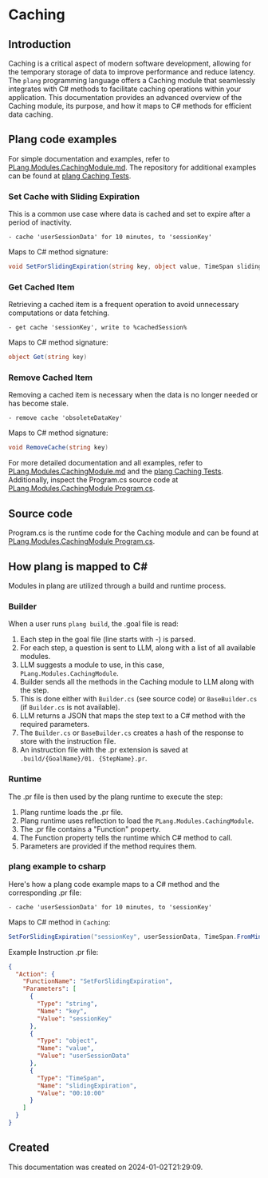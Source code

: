 # Caching

## Introduction
Caching is a critical aspect of modern software development, allowing for the temporary storage of data to improve performance and reduce latency. The `plang` programming language offers a Caching module that seamlessly integrates with C# methods to facilitate caching operations within your application. This documentation provides an advanced overview of the Caching module, its purpose, and how it maps to C# methods for efficient data caching.

## Plang code examples
For simple documentation and examples, refer to [PLang.Modules.CachingModule.md](./PLang.Modules.CachingModule.md). The repository for additional examples can be found at [plang Caching Tests](https://github.com/PLangHQ/plang/tree/main/Tests/Caching).

### Set Cache with Sliding Expiration
This is a common use case where data is cached and set to expire after a period of inactivity.

```plang
- cache 'userSessionData' for 10 minutes, to 'sessionKey'
```

Maps to C# method signature:
```csharp
void SetForSlidingExpiration(string key, object value, TimeSpan slidingExpiration)
```

### Get Cached Item
Retrieving a cached item is a frequent operation to avoid unnecessary computations or data fetching.

```plang
- get cache 'sessionKey', write to %cachedSession%
```

Maps to C# method signature:
```csharp
object Get(string key)
```

### Remove Cached Item
Removing a cached item is necessary when the data is no longer needed or has become stale.

```plang
- remove cache 'obsoleteDataKey'
```

Maps to C# method signature:
```csharp
void RemoveCache(string key)
```

For more detailed documentation and all examples, refer to [PLang.Modules.CachingModule.md](./PLang.Modules.CachingModule.md) and the [plang Caching Tests](https://github.com/PLangHQ/plang/tree/main/Tests/Caching). Additionally, inspect the Program.cs source code at [PLang.Modules.CachingModule Program.cs](https://github.com/PLangHQ/plang/tree/main/PLang/Modules/PLang.Modules.CachingModule/Program.cs).

## Source code
Program.cs is the runtime code for the Caching module and can be found at [PLang.Modules.CachingModule Program.cs](https://github.com/PLangHQ/plang/tree/main/PLang/Modules/PLang.Modules.CachingModule/Program.cs).

## How plang is mapped to C#
Modules in plang are utilized through a build and runtime process.

### Builder
When a user runs `plang build`, the .goal file is read:
1. Each step in the goal file (line starts with -) is parsed.
2. For each step, a question is sent to LLM, along with a list of all available modules.
3. LLM suggests a module to use, in this case, `PLang.Modules.CachingModule`.
4. Builder sends all the methods in the Caching module to LLM along with the step.
5. This is done either with `Builder.cs` (see source code) or `BaseBuilder.cs` (if `Builder.cs` is not available).
6. LLM returns a JSON that maps the step text to a C# method with the required parameters.
7. The `Builder.cs` or `BaseBuilder.cs` creates a hash of the response to store with the instruction file.
8. An instruction file with the .pr extension is saved at `.build/{GoalName}/01. {StepName}.pr`.

### Runtime
The .pr file is then used by the plang runtime to execute the step:
1. Plang runtime loads the .pr file.
2. Plang runtime uses reflection to load the `PLang.Modules.CachingModule`.
3. The .pr file contains a "Function" property.
4. The Function property tells the runtime which C# method to call.
5. Parameters are provided if the method requires them.

### plang example to csharp
Here's how a plang code example maps to a C# method and the corresponding .pr file:

```plang
- cache 'userSessionData' for 10 minutes, to 'sessionKey'
```

Maps to C# method in `Caching`:
```csharp
SetForSlidingExpiration("sessionKey", userSessionData, TimeSpan.FromMinutes(10));
```

Example Instruction .pr file:
```json
{
  "Action": {
    "FunctionName": "SetForSlidingExpiration",
    "Parameters": [
      {
        "Type": "string",
        "Name": "key",
        "Value": "sessionKey"
      },
      {
        "Type": "object",
        "Name": "value",
        "Value": "userSessionData"
      },
      {
        "Type": "TimeSpan",
        "Name": "slidingExpiration",
        "Value": "00:10:00"
      }
    ]
  }
}
```

## Created
This documentation was created on 2024-01-02T21:29:09.